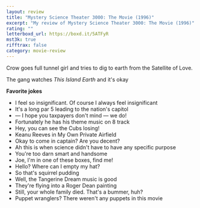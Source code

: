 ```yaml
---
layout: review
title: "Mystery Science Theater 3000: The Movie (1996)"
excerpt: "My review of Mystery Science Theater 3000: The Movie (1996)"
rating: ""
letterboxd_url: https://boxd.it/5ATFyR
mst3k: true
rifftrax: false
category: movie-review
---
```


Crow goes full tunnel girl and tries to dig to earth from the Satellite of Love.

The gang watches <i>This Island Earth </i>and it's okay

<b>Favorite jokes</b>

- I feel so insignificant. Of course I always feel insignificant
- It's a long par 5 leading to the nation's capitol
- — I hope you taxpayers don't mind — we do!
- Fortunately he has his theme music on 8 track
- Hey, you can see the Cubs losing!
- Keanu Reeves in My Own Private Airfield
- Okay to come in captain? Are you decent?
- Ah this is when science didn't have to have any specific purpose
- You're too darn smart and handsome
- Joe, I'm in one of these boxes, find me!
- Hello? Where can I empty my hat?
- So that's squirrel pudding
- Well, the Tangerine Dream music is good
- They're flying into a Roger Dean painting
- Still, your whole family died. That's a bummer, huh?
- Puppet wranglers? There weren't any puppets in this movie
